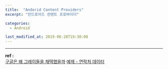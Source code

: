 ```yaml
---
title:  "Andorid Content Providers"
excerpt: "안드로이드 컨텐트 프로바이더"

categories:
  - Android

last_modified_at: 2019-08-28T19:30:00
---
```





----
**ref :**  
[구글은 왜 그레이들을 채택했을까](https://brunch.co.kr/@yudong/67)
[예제 - 연락처 데이터](https://bitsoul.tistory.com/155)

